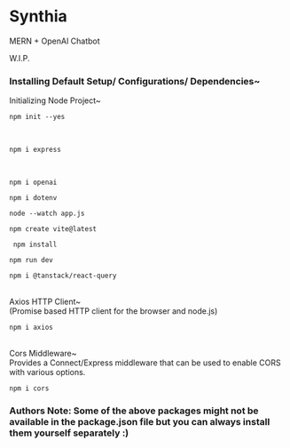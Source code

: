 # Synthia
MERN + OpenAI Chatbot 

W.I.P.

### Installing Default Setup/ Configurations/ Dependencies~

Initializing Node Project~
```
npm init --yes
```
<br>

```
npm i express
```
<br>

```
npm i openai
```
```
npm i dotenv
```
```
node --watch app.js
```
```
npm create vite@latest
```
```
 npm install
```
```
npm run dev
```
```
npm i @tanstack/react-query
```
<br>
Axios HTTP Client~
<br>
(Promise based HTTP client for the browser and node.js)

```
npm i axios
```
<br>
Cors Middleware~
<br>
Provides a Connect/Express middleware that can be used to enable CORS with various options.

```
npm i cors
```

### Authors Note: Some of the above packages might not be available in the package.json file but you can always install them yourself separately :)

